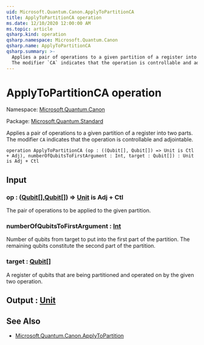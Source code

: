 ```yaml
---
uid: Microsoft.Quantum.Canon.ApplyToPartitionCA
title: ApplyToPartitionCA operation
ms.date: 12/10/2020 12:00:00 AM
ms.topic: article
qsharp.kind: operation
qsharp.namespace: Microsoft.Quantum.Canon
qsharp.name: ApplyToPartitionCA
qsharp.summary: >-
  Applies a pair of operations to a given partition of a register into two parts.
  The modifier `CA` indicates that the operation is controllable and adjointable.
---
```


# ApplyToPartitionCA operation

Namespace: [Microsoft.Quantum.Canon](xref:Microsoft.Quantum.Canon)

Package: [Microsoft.Quantum.Standard](https://nuget.org/packages/Microsoft.Quantum.Standard)


Applies a pair of operations to a given partition of a register into two parts.The modifier `CA` indicates that the operation is controllable and adjointable.

```qsharp
operation ApplyToPartitionCA (op : ((Qubit[], Qubit[]) => Unit is Ctl + Adj), numberOfQubitsToFirstArgument : Int, target : Qubit[]) : Unit is Adj + Ctl
```


## Input

### op : ([Qubit](xref:microsoft.quantum.lang-ref.qubit)[],[Qubit](xref:microsoft.quantum.lang-ref.qubit)[]) => [Unit](xref:microsoft.quantum.lang-ref.unit)  is Adj + Ctl

The pair of operations to be applied to the given partition.


### numberOfQubitsToFirstArgument : [Int](xref:microsoft.quantum.lang-ref.int)

Number of qubits from target to put into the first part of the partition.The remaining qubits constitute the second part of the partition.


### target : [Qubit](xref:microsoft.quantum.lang-ref.qubit)[]

A register of qubits that are being partitioned and operated on by thegiven two operation.



## Output : [Unit](xref:microsoft.quantum.lang-ref.unit)



## See Also

- [Microsoft.Quantum.Canon.ApplyToPartition](xref:Microsoft.Quantum.Canon.ApplyToPartition)